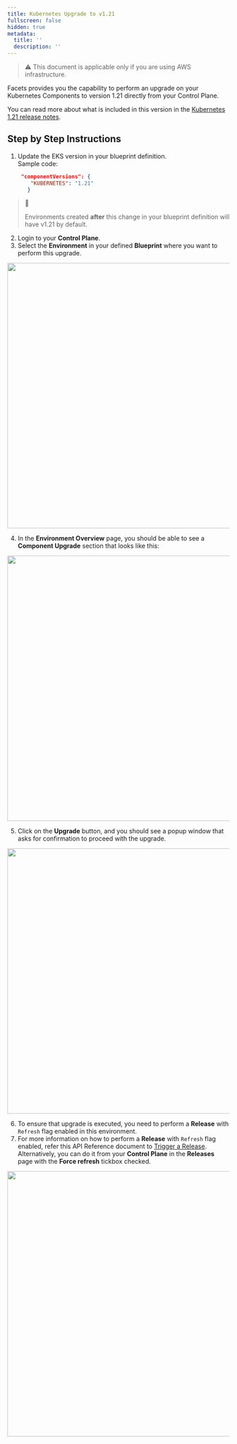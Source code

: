 ```yaml
---
title: Kubernetes Upgrade to v1.21
fullscreen: false
hidden: true
metadata:
  title: ''
  description: ''
---
```

> ⚠️ This document is applicable only if you are using AWS infrastructure.

Facets provides you the capability to perform an upgrade on your Kubernetes Components to version 1.21 directly from your Control Plane. 

You can read more about what is included in this version in the [Kubernetes 1.21 release notes](https://kubernetes.io/blog/2021/04/08/kubernetes-1-21-release-announcement/). 

## Step by Step Instructions

1. Update the EKS version in your blueprint definition.\
   Sample code:
   ```json stack.json
    "componentVersions": {
       "KUBERNETES": "1.21"
      }			
   ```

> 📘
>
> Environments created **after** this change in your blueprint definition will have v1.21 by default.

2. Login to your **Control Plane**.
3. Select the **Environment** in your defined **Blueprint** where you want to perform this upgrade.

<Image align="center" width="600px" src="https://files.readme.io/0add705-2f75e47-select_env.png" />

4. In the **Environment Overview** page, you should be able to see a **Component Upgrade** section that looks like this: 

<Image align="center" width="600px" src="https://files.readme.io/71ffdf3-k8s_upgrade.png" />

5. Click on the **Upgrade** button, and you should see a popup window that asks for confirmation to proceed with the upgrade. 

<Image align="center" width="600px" src="https://files.readme.io/30c36e9-k8s_upgrade_2.png" />

6. To ensure that upgrade is executed, you need to perform a **Release** with `Refresh` flag enabled in this environment. 
7. For more information on how to perform a **Release** with `Refresh` flag enabled, refer this API Reference document to [Trigger a Release](https://readme.facets.cloud/reference/trigger-a-release).\
   Alternatively, you can do it from your **Control Plane** in the **Releases** page with the **Force refresh** tickbox checked.

<Image align="center" width="600px" src="https://files.readme.io/5a861c4-force_refresh.png" />
